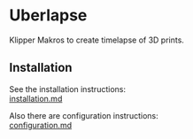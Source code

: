 # Uberlapse

Klipper Makros to create timelapse of 3D prints.

## Installation

See the installation instructions:   
[installation.md](docs/installation.md)

Also there are configuration instructions:   
[configuration.md](docs/configuration.md)
